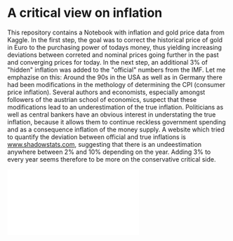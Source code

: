 # A critical view on inflation

This repository contains a Notebook with inflation and gold price data from Kaggle. In the first step, the goal was to correct the historical price of gold in Euro to the purchasing power of todays money, thus yielding increasing deviations between correted and nominal prices going further in the past and converging prices for today. In the next step, an additional 3% of "hidden" inflation was added to the "official" numbers from the IMF. Let me emphazise on this: Around the 90s in the USA as well as in Germany there had been modifications in the methology of determining the CPI (consumer price inflation). Several authors and economists, especially amongst followers of the austrian school of economics, suspect that these modifications lead to an underestimation of the true inflation. Politicians as well as central bankers have an obvious interest in understating the true inflation, because it allows them to continue reckless government spending and as a consequence inflation of the money supply. A website which tried to quantify the deviation between official and true inflations is www.shadowstats.com, suggesting that there is an undeestimation anywhere between 2% and 10% depending on the year. Adding 3% to every year seems therefore to be more on the conservative critical side. 

![IMAGE_DESCRIPTION](Plots/gold_price_corrected.pdf)
